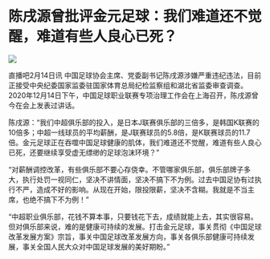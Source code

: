 # 陈戌源曾批评金元足球：我们难道还不觉醒，难道有些人良心已死？

![](https://inews.gtimg.com/newsapp_bt/0/15665259425/1000)

直播吧2月14日讯
中国足球协会主席、党委副书记陈戌源涉嫌严重违纪违法，目前正接受中央纪委国家监委驻国家体育总局纪检监察组和湖北省监委审查调查。2020年12月14日下午，中国足球职业联赛专项治理工作会在上海召开，陈戌源曾今在会上发表过讲话。

陈戌源：“我们中超俱乐部的投入，是日本J联赛俱乐部的三倍多，是韩国K联赛的10倍多；中超一线球员的平均薪酬，是J联赛球员的5.8倍，是K联赛球员的11.7倍。金元足球正在吞噬中国足球健康的肌体，我们难道还不觉醒，难道有些人良心已死，还要继续享受虚无缥缈的足球泡沫环境？”

“对薪酬调控改革，有些俱乐部不要心存侥幸。不管哪家俱乐部，俱乐部牌子多大，执行处罚一视同仁，坚决不讲情面，坚决不搞下不为例。过去中国足协有过执行不严，造成不好的影响。从现在开始，限投限薪，坚决不含糊。我就是不当主席，也绝不搞下不为例！”

“中超职业俱乐部，花钱不算本事，只要钱花下去，成绩就能上去，其实很容易。但对俱乐部来说，难的是健康可持续的发展。打击金元足球，事关贯彻《中国足球改革发展方案》宗旨，事关中国足球改革发展方向，事关各俱乐部健康可持续发展，事关全国人民大众对中国足球发展的美好期盼。”

